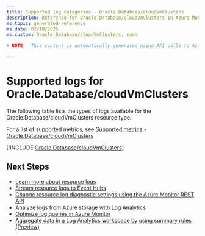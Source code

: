 ```yaml
---
title: Supported log categories - Oracle.Database/cloudVmClusters
description: Reference for Oracle.Database/cloudVmClusters in Azure Monitor Logs.
ms.topic: generated-reference
ms.date: 02/18/2025
ms.custom: Oracle.Database/cloudVmClusters, naam

# NOTE:  This content is automatically generated using API calls to Azure. Any edits made on these files will be overwritten in the next run of the script. 

---
```





# Supported logs for Oracle.Database/cloudVmClusters  
The following table lists the types of logs available for the Oracle.Database/cloudVmClusters resource type.
  
  
  
For a list of supported metrics, see [Supported metrics - Oracle.Database/cloudVmClusters](../supported-metrics/oracle-database-cloudvmclusters-metrics.md)  
  

  
[!INCLUDE [Oracle.Database/cloudVmClusters](~/reusable-content/ce-skilling/azure/includes/azure-monitor/reference/logs/oracle-database-cloudvmclusters-logs-include.md)]  
  

## Next Steps

* [Learn more about resource logs](/azure/azure-monitor/essentials/platform-logs-overview)
* [Stream resource logs to Event Hubs](/azure/azure-monitor/essentials/resource-logs#send-to-azure-event-hubs)
* [Change resource log diagnostic settings using the Azure Monitor REST API](/rest/api/monitor/diagnosticsettings)
* [Analyze logs from Azure storage with Log Analytics](/azure/azure-monitor/essentials/resource-logs#send-to-log-analytics-workspace)
* [Optimize log queries in Azure Monitor](/azure/azure-monitor/logs/query-optimization)
* [Aggregate data in a Log Analytics workspace by using summary rules (Preview)](/azure/azure-monitor/logs/summary-rules)